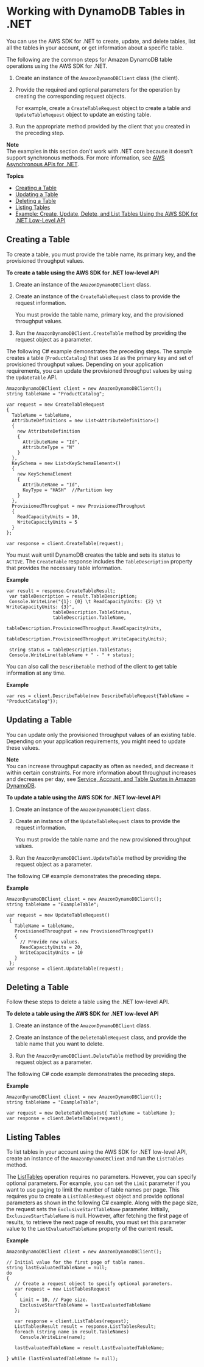 # Working with DynamoDB Tables in \.NET<a name="LowLevelDotNetWorkingWithTables"></a>

You can use the AWS SDK for \.NET to create, update, and delete tables, list all the tables in your account, or get information about a specific table\.

The following are the common steps for Amazon DynamoDB table operations using the AWS SDK for \.NET\.

1. Create an instance of the `AmazonDynamoDBClient` class \(the client\)\.

1. Provide the required and optional parameters for the operation by creating the corresponding request objects\.

   For example, create a `CreateTableRequest` object to create a table and `UpdateTableRequest` object to update an existing table\.

1. Run the appropriate method provided by the client that you created in the preceding step\.

**Note**  
 The examples in this section don't work with \.NET core because it doesn't support synchronous methods\. For more information, see [AWS Asynchronous APIs for \.NET](https://docs.aws.amazon.com/sdk-for-net/v3/developer-guide/sdk-net-async-api.html)\.

**Topics**
+ [Creating a Table](#LowLeveldotNetCreateTable)
+ [Updating a Table](#LowLeveldotNetUpdateTable)
+ [Deleting a Table](#LowLeveldotNetDeleteTable)
+ [Listing Tables](#LowLeveldotNetListTables)
+ [Example: Create, Update, Delete, and List Tables Using the AWS SDK for \.NET Low\-Level API](LowLevelDotNetTableOperationsExample.md)

## Creating a Table<a name="LowLeveldotNetCreateTable"></a>

To create a table, you must provide the table name, its primary key, and the provisioned throughput values\.

**To create a table using the AWS SDK for \.NET low\-level API**

1. Create an instance of the `AmazonDynamoDBClient` class\.

1. Create an instance of the `CreateTableRequest` class to provide the request information\.

   You must provide the table name, primary key, and the provisioned throughput values\.

1. Run the `AmazonDynamoDBClient.CreateTable` method by providing the request object as a parameter\.

The following C\# example demonstrates the preceding steps\. The sample creates a table \(`ProductCatalog`\) that uses `Id` as the primary key and set of provisioned throughput values\. Depending on your application requirements, you can update the provisioned throughput values by using the `UpdateTable` API\.

```
AmazonDynamoDBClient client = new AmazonDynamoDBClient();
string tableName = "ProductCatalog";

var request = new CreateTableRequest
{
  TableName = tableName,
  AttributeDefinitions = new List<AttributeDefinition>()
  {
    new AttributeDefinition
    {
      AttributeName = "Id",
      AttributeType = "N"
    }
  },
  KeySchema = new List<KeySchemaElement>()
  {
    new KeySchemaElement
    {
      AttributeName = "Id",
      KeyType = "HASH"  //Partition key
    }
  },
  ProvisionedThroughput = new ProvisionedThroughput
  {
    ReadCapacityUnits = 10,
    WriteCapacityUnits = 5
  }
};

var response = client.CreateTable(request);
```

You must wait until DynamoDB creates the table and sets its status to `ACTIVE`\. The `CreateTable` response includes the `TableDescription` property that provides the necessary table information\.

**Example**  

```
var result = response.CreateTableResult;
 var tableDescription = result.TableDescription;
 Console.WriteLine("{1}: {0} \t ReadCapacityUnits: {2} \t WriteCapacityUnits: {3}",
                 tableDescription.TableStatus,
                 tableDescription.TableName,
                 tableDescription.ProvisionedThroughput.ReadCapacityUnits,
                 tableDescription.ProvisionedThroughput.WriteCapacityUnits);

 string status = tableDescription.TableStatus;
 Console.WriteLine(tableName + " - " + status);
```

You can also call the `DescribeTable` method of the client to get table information at any time\.

**Example**  

```
var res = client.DescribeTable(new DescribeTableRequest{TableName = "ProductCatalog"});
```

## Updating a Table<a name="LowLeveldotNetUpdateTable"></a>

You can update only the provisioned throughput values of an existing table\. Depending on your application requirements, you might need to update these values\. 

**Note**  
You can increase throughput capacity as often as needed, and decrease it within certain constraints\. For more information about throughput increases and decreases per day, see [Service, Account, and Table Quotas in Amazon DynamoDB](ServiceQuotas.md)\.

**To update a table using the AWS SDK for \.NET low\-level API**

1. Create an instance of the `AmazonDynamoDBClient` class\.

1. Create an instance of the `UpdateTableRequest` class to provide the request information\. 

   You must provide the table name and the new provisioned throughput values\. 

1. Run the `AmazonDynamoDBClient.UpdateTable` method by providing the request object as a parameter\.

The following C\# example demonstrates the preceding steps\.

**Example**  

```
AmazonDynamoDBClient client = new AmazonDynamoDBClient();
string tableName = "ExampleTable";

var request = new UpdateTableRequest()
 {
   TableName = tableName,
   ProvisionedThroughput = new ProvisionedThroughput()
   {
     // Provide new values.
     ReadCapacityUnits = 20,
     WriteCapacityUnits = 10
   }
 };
var response = client.UpdateTable(request);
```

## Deleting a Table<a name="LowLeveldotNetDeleteTable"></a>

Follow these steps to delete a table using the \.NET low\-level API\.

**To delete a table using the AWS SDK for \.NET low\-level API**

1. Create an instance of the `AmazonDynamoDBClient` class\.

1. Create an instance of the `DeleteTableRequest` class, and provide the table name that you want to delete\.

1. Run the `AmazonDynamoDBClient.DeleteTable` method by providing the request object as a parameter\.

The following C\# code example demonstrates the preceding steps\.

**Example**  

```
AmazonDynamoDBClient client = new AmazonDynamoDBClient();
string tableName = "ExampleTable";

var request = new DeleteTableRequest{ TableName = tableName };
var response = client.DeleteTable(request);
```

## Listing Tables<a name="LowLeveldotNetListTables"></a>

To list tables in your account using the AWS SDK for \.NET low\-level API, create an instance of the `AmazonDynamoDBClient` and run the `ListTables` method\.

The [ListTables](https://docs.aws.amazon.com/amazondynamodb/latest/APIReference/API_ListTables.html) operation requires no parameters\. However, you can specify optional parameters\. For example, you can set the `Limit` parameter if you want to use paging to limit the number of table names per page\. This requires you to create a `ListTablesRequest` object and provide optional parameters as shown in the following C\# example\. Along with the page size, the request sets the `ExclusiveStartTableName` parameter\. Initially, `ExclusiveStartTableName` is null\. However, after fetching the first page of results, to retrieve the next page of results, you must set this parameter value to the `LastEvaluatedTableName` property of the current result\.

**Example**  

```
AmazonDynamoDBClient client = new AmazonDynamoDBClient();

// Initial value for the first page of table names.
string lastEvaluatedTableName = null;
do
{
   // Create a request object to specify optional parameters.
   var request = new ListTablesRequest
   {
     Limit = 10, // Page size.
     ExclusiveStartTableName = lastEvaluatedTableName
   };

   var response = client.ListTables(request);
   ListTablesResult result = response.ListTablesResult;
   foreach (string name in result.TableNames)
     Console.WriteLine(name);

   lastEvaluatedTableName = result.LastEvaluatedTableName;

} while (lastEvaluatedTableName != null);
```